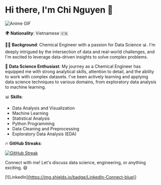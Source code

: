 # Hi there, I'm Chi Nguyen 👋

![Anime GIF]([https://animesher.com/orig/0/35/356/3564/animesher.com_reality-computer-girl-356435.gif](https://media.tenor.com/E1I3Nt9iJHEAAAAC/lost-and-found-anime.gif))



🌍 **Nationality**: Vietnamese 🇻🇳

👩‍🎓 **Background**: Chemical Engineer with a passion for Data Science 📊. I'm deeply intrigued by the intersection of data and real-world challenges, and I'm excited to leverage data-driven insights to solve complex problems.

🔬 **Data Science Enthusiast**: My journey as a Chemical Engineer has equipped me with strong analytical skills, attention to detail, and the ability to work with complex datasets. I've been actively learning and applying data science techniques to various domains, from exploratory data analysis to machine learning.

📊 **Skills**:
- Data Analysis and Visualization
- Machine Learning
- Statistical Analysis
- Python Programming
- Data Cleaning and Preprocessing
- Exploratory Data Analysis (EDA)

🔥 **GitHub Streaks**:

[![GitHub Streak](http://github-readme-streak-stats.herokuapp.com?user=chi0405)](https://git.io/streak-stats)


Connect with me! Let's discuss data science, engineering, or anything exciting. 😄

[![LinkedIn][(https://img.shields.io/badge/LinkedIn-Connect-blue)]([https://www.linkedin.com/in/yourlinkedinprofile/](https://www.linkedin.com/in/chi-nguyen-36906618a/)https://www.linkedin.com/in/chi-nguyen-36906618a/)]
